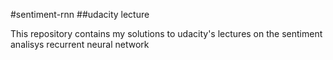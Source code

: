 #sentiment-rnn
##udacity lecture

This repository contains my solutions to udacity's lectures on the sentiment analisys recurrent neural network
